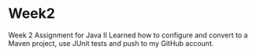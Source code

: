 # Week2

Week 2 Assignment for Java II
Learned how to configure and convert to a Maven project, use JUnit tests and push to my GitHub account.
